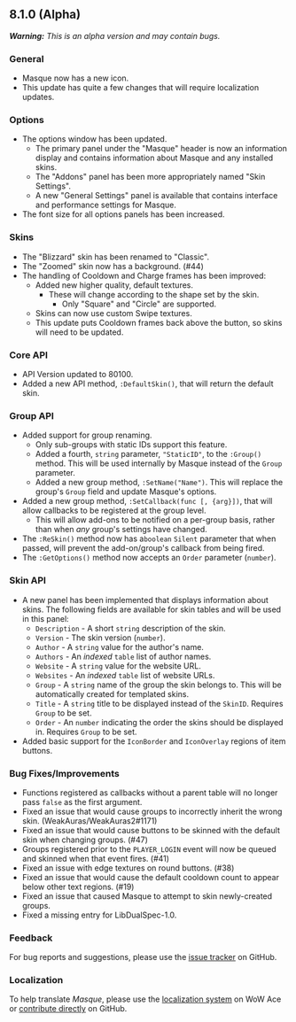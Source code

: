 ## 8.1.0 (Alpha)

_**Warning:** This is an alpha version and may contain bugs._

### General

- Masque now has a new icon.
- This update has quite a few changes that will require localization updates.

### Options

- The options window has been updated.
  - The primary panel under the "Masque" header is now an information display and contains information about Masque and any installed skins.
  - The "Addons" panel has been more appropriately named "Skin Settings".
  - A new "General Settings" panel is available that contains interface and performance settings for Masque.
- The font size for all options panels has been increased.

### Skins

- The "Blizzard" skin has been renamed to "Classic".
- The "Zoomed" skin now has a background. (#44)
- The handling of Cooldown and Charge frames has been improved:
  - Added new higher quality, default textures.
    - These will change according to the shape set by the skin.
      - Only "Square" and "Circle" are supported.
  - Skins can now use custom Swipe textures.
  - This update puts Cooldown frames back above the button, so skins will need to be updated.

### Core API

- API Version updated to 80100.
- Added a new API method, `:DefaultSkin()`, that will return the default skin.

### Group API

- Added support for group renaming.
  - Only sub-groups with static IDs support this feature.
  - Added a fourth, `string` parameter, `"StaticID"`, to the `:Group()` method. This will be used internally by Masque instead of the `Group` parameter.
  - Added a new group method, `:SetName("Name")`. This will replace the group's `Group` field and update Masque's options.
- Added a new group method, `:SetCallback(func [, {arg}])`, that will allow callbacks to be registered at the group level.
  - This will allow add-ons to be notified on a per-group basis, rather than when _any_ group's settings have changed.
- The `:ReSkin()` method now has a`boolean` `Silent` parameter that when passed, will prevent the add-on/group's callback from being fired.
- The `:GetOptions()` method now accepts an `Order` parameter (`number`).

### Skin API

- A new panel has been implemented that displays information about skins. The following fields are available for skin tables and will be used in this panel:
  - `Description` - A short `string` description of the skin.
  - `Version` - The skin version (`number`).
  - `Author` - A `string` value for the author's name.
  - `Authors` - An _indexed_ `table` list of author names.
  - `Website` - A `string` value for the website URL.
  - `Websites` - An _indexed_ `table` list of website URLs.
  - `Group` - A `string` name of the group the skin belongs to. This will be automatically created for templated skins.
  - `Title` - A `string` title to be displayed instead of the `SkinID`. Requires `Group` to be set.
  - `Order` - An `number` indicating the order the skins should be displayed in. Requires `Group` to be set.
- Added basic support for the `IconBorder` and `IconOverlay` regions of item buttons.

### Bug Fixes/Improvements

- Functions registered as callbacks without a parent table will no longer pass `false` as the first argument.
- Fixed an issue that would cause groups to incorrectly inherit the wrong skin. (WeakAuras/WeakAuras2#1171)
- Fixed an issue that would cause buttons to be skinned with the default skin when changing groups. (#47)
- Groups registered prior to the `PLAYER_LOGIN` event will now be queued and skinned when that event fires. (#41)
- Fixed an issue with edge textures on round buttons. (#38)
- Fixed an issue that would cause the default cooldown count to appear below other text regions. (#19)
- Fixed an issue that caused Masque to attempt to skin newly-created groups.
- Fixed a missing entry for LibDualSpec-1.0.

### Feedback

For bug reports and suggestions, please use the [issue tracker](https://github.com/stormfx/masque/issues "Masque Issue Tracker") on GitHub.

### Localization

To help translate _Masque_, please use the [localization system](https://www.wowace.com/projects/masque/localization "Masque on WoW Ace") on WoW Ace or [contribute directly](https://github.com/stormfx/masque "Masque on GitHub") on GitHub.
